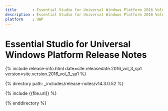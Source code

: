 ```yaml
---
title       : Essential Studio for Universal Windows Platform 2016 Volume 3 Service Pack 1 Release Notes
description : Essential Studio for Universal Windows Platform 2016 Volume 3 Service Pack 1 Release Notes
platform    : UWP
---
```


# Essential Studio for Universal Windows Platform Release Notes

{% include release-info.html date=site.releasedate.2016_vol_3_sp1 version=site.version.2016_vol_3_sp1 %} 

{% directory path: _includes/release-notes/v14.3.0.52 %}

{% include {{file.url}} %}

{% enddirectory %}